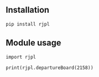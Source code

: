 ## Installation

```pip install rjpl```

## Module usage

```
import rjpl

print(rjpl.departureBoard(2158))
```